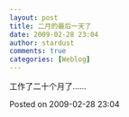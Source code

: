 ```yaml
---
layout: post
title: 二月的最后一天了
date: 2009-02-28 23:04
author: stardust
comments: true
categories: [Weblog]
---
```

工作了二十个月了……

Posted on 2009-02-28 23:04
